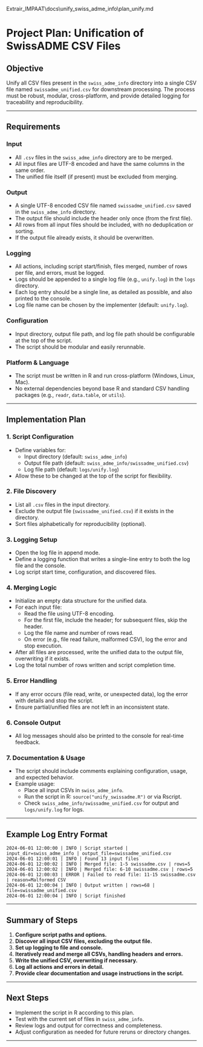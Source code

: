 Extrair_IMPAAT\docs\unify_swiss_adme_info\plan_unify.md
# Project Plan: Unification of SwissADME CSV Files

## Objective

Unify all CSV files present in the `swiss_adme_info` directory into a single CSV file named `swissadme_unified.csv` for downstream processing. The process must be robust, modular, cross-platform, and provide detailed logging for traceability and reproducibility.

---

## Requirements

### Input
- All `.csv` files in the `swiss_adme_info` directory are to be merged.
- All input files are UTF-8 encoded and have the same columns in the same order.
- The unified file itself (if present) must be excluded from merging.

### Output
- A single UTF-8 encoded CSV file named `swissadme_unified.csv` saved in the `swiss_adme_info` directory.
- The output file should include the header only once (from the first file).
- All rows from all input files should be included, with no deduplication or sorting.
- If the output file already exists, it should be overwritten.

### Logging
- All actions, including script start/finish, files merged, number of rows per file, and errors, must be logged.
- Logs should be appended to a single log file (e.g., `unify.log`) in the `logs` directory.
- Each log entry should be a single line, as detailed as possible, and also printed to the console.
- Log file name can be chosen by the implementer (default: `unify.log`).

### Configuration
- Input directory, output file path, and log file path should be configurable at the top of the script.
- The script should be modular and easily rerunnable.

### Platform & Language
- The script must be written in R and run cross-platform (Windows, Linux, Mac).
- No external dependencies beyond base R and standard CSV handling packages (e.g., `readr`, `data.table`, or `utils`).

---

## Implementation Plan

### 1. Script Configuration

- Define variables for:
  - Input directory (default: `swiss_adme_info`)
  - Output file path (default: `swiss_adme_info/swissadme_unified.csv`)
  - Log file path (default: `logs/unify.log`)
- Allow these to be changed at the top of the script for flexibility.

### 2. File Discovery

- List all `.csv` files in the input directory.
- Exclude the output file (`swissadme_unified.csv`) if it exists in the directory.
- Sort files alphabetically for reproducibility (optional).

### 3. Logging Setup

- Open the log file in append mode.
- Define a logging function that writes a single-line entry to both the log file and the console.
- Log script start time, configuration, and discovered files.

### 4. Merging Logic

- Initialize an empty data structure for the unified data.
- For each input file:
  - Read the file using UTF-8 encoding.
  - For the first file, include the header; for subsequent files, skip the header.
  - Log the file name and number of rows read.
  - On error (e.g., file read failure, malformed CSV), log the error and stop execution.
- After all files are processed, write the unified data to the output file, overwriting if it exists.
- Log the total number of rows written and script completion time.

### 5. Error Handling

- If any error occurs (file read, write, or unexpected data), log the error with details and stop the script.
- Ensure partial/unified files are not left in an inconsistent state.

### 6. Console Output

- All log messages should also be printed to the console for real-time feedback.

### 7. Documentation & Usage

- The script should include comments explaining configuration, usage, and expected behavior.
- Example usage:
  - Place all input CSVs in `swiss_adme_info`.
  - Run the script in R: `source("unify_swissadme.R")` or via Rscript.
  - Check `swiss_adme_info/swissadme_unified.csv` for output and `logs/unify.log` for logs.

---

## Example Log Entry Format

```
2024-06-01 12:00:00 | INFO | Script started | input_dir=swiss_adme_info | output_file=swissadme_unified.csv
2024-06-01 12:00:01 | INFO | Found 13 input files
2024-06-01 12:00:02 | INFO | Merged file: 1-5 swissadme.csv | rows=5
2024-06-01 12:00:02 | INFO | Merged file: 6-10 swissadme.csv | rows=5
2024-06-01 12:00:03 | ERROR | Failed to read file: 11-15 swissadme.csv | reason=Malformed CSV
2024-06-01 12:00:04 | INFO | Output written | rows=68 | file=swissadme_unified.csv
2024-06-01 12:00:04 | INFO | Script finished
```

---

## Summary of Steps

1. **Configure script paths and options.**
2. **Discover all input CSV files, excluding the output file.**
3. **Set up logging to file and console.**
4. **Iteratively read and merge all CSVs, handling headers and errors.**
5. **Write the unified CSV, overwriting if necessary.**
6. **Log all actions and errors in detail.**
7. **Provide clear documentation and usage instructions in the script.**

---

## Next Steps

- Implement the script in R according to this plan.
- Test with the current set of files in `swiss_adme_info`.
- Review logs and output for correctness and completeness.
- Adjust configuration as needed for future reruns or directory changes.

---